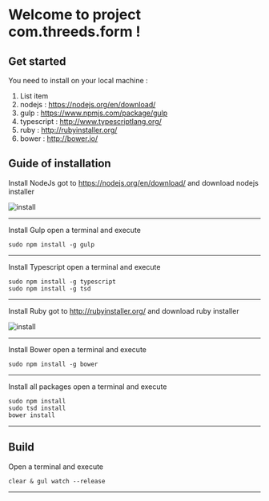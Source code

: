 
Welcome to project com.threeds.form !
===================

Get started
-------------

You need to install  on your local machine :

 1. List item
 2. nodejs :  https://nodejs.org/en/download/
 3. gulp : https://www.npmjs.com/package/gulp
 4. typescript : http://www.typescriptlang.org/
 5. ruby : http://rubyinstaller.org/
 6. bower : http://bower.io/

Guide of installation
-------------

Install NodeJs got to  https://nodejs.org/en/download/ and download nodejs  installer

![install](https://github.com/oferreira/card-3ds/blob/master/docs/assets/images/readme/download_node_js.jpg)

----------

Install Gulp open a terminal and execute

    sudo npm install -g gulp

----------

Install Typescript open a terminal and execute

    sudo npm install -g typescript
    sudo npm install -g tsd

----------

Install Ruby got to http://rubyinstaller.org/ and download ruby installer

![install](https://github.com/oferreira/card-3ds/blob/master/docs/assets/images/readme/rubyinstaller.jpg)

----------

Install Bower open a terminal and execute

    sudo npm install -g bower

----------

Install all packages open a terminal and execute

    sudo npm install
    sudo tsd install
    bower install

----------


Build
-------------------

 Open a terminal and execute
 
    clear & gul watch --release

----------
